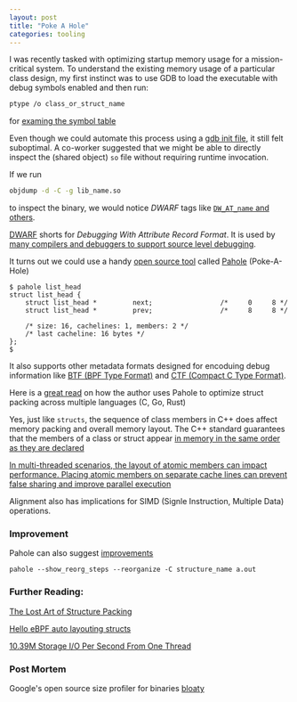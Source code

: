 ```yaml
---
layout: post
title: "Poke A Hole"
categories: tooling
---
```


I was recently tasked with optimizing startup memory usage for a mission-critical system. To understand the existing memory usage of a particular class design, my first instinct was to use GDB to load the executable with debug symbols enabled and then run:

```bash
ptype /o class_or_struct_name
```

for [examing the symbol table](https://doc.ecoscentric.com/gnutools/doc/gdb/Symbols.html)

Even though we could automate this process using a [gdb init file](https://cgi.cse.unsw.edu.au/~learn/debugging/modules/gdb_init_file/), it still felt suboptimal. A co-worker suggested that we might be able to directly inspect the (shared object) `so` file without requiring runtime invocation.

If we run

```bash
objdump -d -C -g lib_name.so 
```
to inspect the binary, we would notice _DWARF_ tags like [`DW_AT_name` and others](https://www.ibm.com/docs/en/zos/2.5.0?topic=entries-source-file-name).

[DWARF](https://en.wikipedia.org/wiki/DWARF) shorts for _Debugging With Attribute Record Format_. It is used by [many compilers and debuggers to support source level debugging](https://dwarfstd.org/).

It turns out we could use a handy [open source tool](https://github.com/acmel/dwarves) called [Pahole](https://www.mankier.com/1/pahole) (Poke-A-Hole)

```
$ pahole list_head
struct list_head {
	struct list_head *         next;                 /*     0     8 */
	struct list_head *         prev;                 /*     8     8 */

	/* size: 16, cachelines: 1, members: 2 */
	/* last cacheline: 16 bytes */
};
$
```

It also supports other metadata formats designed for encoduing debug information like [BTF (BPF Type Format)](https://docs.kernel.org/bpf/btf.html) and [CTF (Compact C Type Format)](https://lwn.net/Articles/795384/).

Here is a [great read](https://novitoll.com/posts/2024-4-21/pahole.html) on how the author uses Pahole to optimize struct packing across multiple languages (C, Go, Rust)

<!-- TODO: BPF's ring buffer for multi-CPU event tracing -->
<!-- https://github.com/torvalds/linux/blob/master/kernel/bpf/ringbuf.c -->

Yes, just like `structs`, the sequence of class members in C++ does affect memory packing and overall memory layout. The C++ standard guarantees that the members of a class or struct appear [in memory in the same order as they are declared](https://jonasdevlieghere.com/post/order-your-members/)

[In multi-threaded scenarios, the layout of atomic members can impact performance. Placing atomic members on separate cache lines can prevent false sharing and improve parallel execution](https://stackoverflow.com/questions/892767/optimizing-member-variable-order-in-c)

Alignment also has implications for SIMD (Signle Instruction, Multiple Data) operations.

### Improvement

Pahole can also suggest [improvements](https://haryachyy.wordpress.com/2018/06/15/learning-optimization-structures-analysis-with-pahole-tool/) 

```
pahole --show_reorg_steps --reorganize -C structure_name a.out
```


### Further Reading:

[The Lost Art of Structure Packing](http://www.catb.org/esr/structure-packing/)

[Hello eBPF auto layouting structs](https://mostlynerdless.de/blog/2024/03/25/hello-ebpf-auto-layouting-structs-7/)

[10.39M Storage I/O Per Second From One Thread](https://spdk.io/news/2019/05/06/nvme/)

### Post Mortem

Google's open source size profiler for binaries [bloaty](https://github.com/google/bloaty)